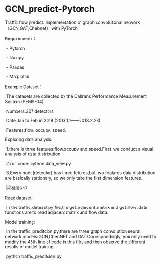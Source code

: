 # GCN_predict-Pytorch
Traffic flow predict. Implementation of  graph convolutional network（GCN,GAT,Chebnet） with PyTorch

Requirements：

​	- Pytorch

​	- Numpy

​	- Pandas

​	- Matplotlib



Example Dataset：

​	The datasets are collected by the Caltrans Performance Measurement System (PEMS-04) 

​	Numbers:307 detectors

​	Date:Jan to Feb in 2018 (2018.1.1——2018.2.28)

​	Features:flow, occupy, speed.



Exploring data analysis:

​	1.there is three features:flow,occupy and speed.First, we conduct a visual analysis of data distribution 

​	2.run code: python data_view.py	

​	3.Every node(detector) has three fetures,but two features data distribution are basically stationary, so we only take the first dimension features.

​	![微信647](C:\Users\10189\Desktop\微信647.png)



Read dataset:

​	In the traffic_dataset.py file,the get_adjacent_matrix and get_flow_data functions are to read adjacent matrix and flow data.



Model training:

​	In the traffic_preditcion.py,there are three graph convolution neural network models:GCN,ChenNET and GAT.Correspondingly, you only need to modify the 45th line of code in this file, and then observe the different results of model training.

​	python traffic_preditcion.py
